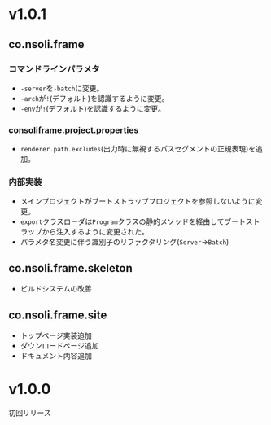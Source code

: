 v1.0.1
======

## co.nsoli.frame ##

### コマンドラインパラメタ ###

- `-server`を`-batch`に変更。
- `-arch`が`!`(デフォルト)を認識するように変更。
- `-env`が`!`(デフォルト)を認識するように変更。

### consoliframe.project.properties ###

- `renderer.path.excludes`(出力時に無視するパスセグメントの正規表現)を追加。

### 内部実装 ###

- メインプロジェクトがブートストラッププロジェクトを参照しないように変更。
- `export`クラスローダは`Program`クラスの静的メソッドを経由してブートストラップから注入するように変更された。
- パラメタ名変更に伴う識別子のリファクタリング(`Server`→`Batch`)

## co.nsoli.frame.skeleton ##

- ビルドシステムの改善

## co.nsoli.frame.site ##

- トップページ実装追加
- ダウンロードページ追加
- ドキュメント内容追加

v1.0.0
======

初回リリース
